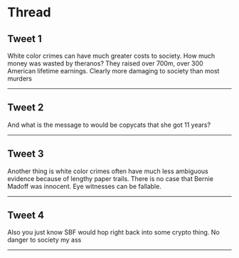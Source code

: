 # Thread

## Tweet 1

White color crimes can have much greater costs to society. How much money was wasted by theranos? They raised over 700m, over 300 American lifetime earnings. Clearly more damaging to society than most murders

---

## Tweet 2

And what is the message to would be copycats that she got 11 years?

---

## Tweet 3

Another thing is white color crimes often have much less ambiguous evidence because of lengthy paper trails. There is no case that Bernie Madoff was innocent. Eye witnesses can be fallable.

---

## Tweet 4

Also you just know SBF would hop right back into some crypto thing. No danger to society my ass

---

